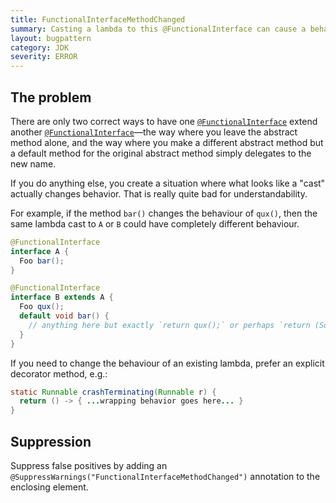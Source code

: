 ```yaml
---
title: FunctionalInterfaceMethodChanged
summary: Casting a lambda to this @FunctionalInterface can cause a behavior change from casting to a functional superinterface, which is surprising to users.  Prefer decorator methods to this surprising behavior.
layout: bugpattern
category: JDK
severity: ERROR
---
```


<!--
*** AUTO-GENERATED, DO NOT MODIFY ***
To make changes, edit the @BugPattern annotation or the explanation in docs/bugpattern.
-->

## The problem
There are only two correct ways to have one [`@FunctionalInterface`] extend
another [`@FunctionalInterface`]—the way where you leave the abstract method
alone, and the way where you make a different abstract method but a default
method for the original abstract method simply delegates to the new name.

If you do anything else, you create a situation where what looks like a "cast"
actually changes behavior. That is really quite bad for understandability.

For example, if the method `bar()` changes the behaviour of `qux()`, then the
same lambda cast to `A` or `B` could have completely different behaviour.

```java
@FunctionalInterface
interface A {
  Foo bar();
}

@FunctionalInterface
interface B extends A {
  Foo qux();
  default void bar() {
    // anything here but exactly `return qux();` or perhaps `return (SomeType) qux();`
  }
}
```

If you need to change the behaviour of an existing lambda, prefer an explicit
decorator method, e.g.:

```java
static Runnable crashTerminating(Runnable r) {
  return () -> { ...wrapping behavior goes here... }
}
```

[`@FunctionalInterface`]: https://docs.oracle.com/javase/8/docs/api/java/lang/FunctionalInterface.html

## Suppression
Suppress false positives by adding an `@SuppressWarnings("FunctionalInterfaceMethodChanged")` annotation to the enclosing element.
